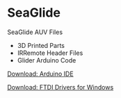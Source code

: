 # SeaGlide
SeaGlide AUV Files

* 3D Printed Parts
* IRRemote Header Files
* Glider Arduino Code

[Download: Arduino IDE](http://www.arduino.org/downloads)

[Download: FTDI Drivers for Windows](http://www.ftdichip.com/Drivers/VCP.htm)
